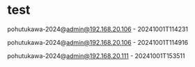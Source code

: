# test


pohutukawa-2024@admin@192.168.20.106 - 20241001T114231


pohutukawa-2024@admin@192.168.20.106 - 20241001T114916


pohutukawa-2024@admin@192.168.20.111 - 20241001T153511
